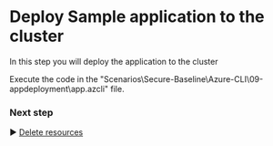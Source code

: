 # Deploy Sample application to the cluster
In this step you will deploy the application to the cluster

Execute the code in the "Scenarios\Secure-Baseline\Azure-CLI\09-appdeployment\app.azcli" file.

### Next step

:arrow_forward: [Delete resources](./10-cleanup.md)